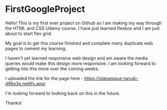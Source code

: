 # FirstGoogleProject

Hello! This is my first ever project on Github as I am making my way through the HTML and CSS Udemy course. I have just learned flexbox and I am just about to start flex grid. 

My goal is to get this course finished and complete many duplicate web pages to cement my learning. 

I haven't yet learned responsive web design and am aware the media queries would make this design more responsive. I am looking forward to getting into this more over the coming weeks. 

I uploaded the link for the page here - https://statuesque-tanuki-d96e3e.netlify.app/

I'm looking forward to looking back on this in the future. 

Thanks!
